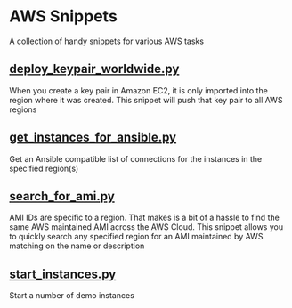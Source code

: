 # AWS Snippets

A collection of handy snippets for various AWS tasks

## [deploy_keypair_worldwide.py](deploy_keypair_worldwide.py)

When you create a key pair in Amazon EC2, it is only imported into the region where it was created. This snippet will push that key pair to all AWS regions

## [get_instances_for_ansible.py](get_instances_for_ansible.py)

Get an Ansible compatible list of connections for the instances in the specified region(s)

## [search_for_ami.py](search_for_ami.py)

AMI IDs are specific to a region. That makes is a bit of a hassle to find the same AWS maintained AMI across the AWS Cloud. This snippet allows you to quickly search any specified region for an AMI maintained by AWS matching on the name or description

## [start_instances.py](start_instances.py)

Start a number of demo instances